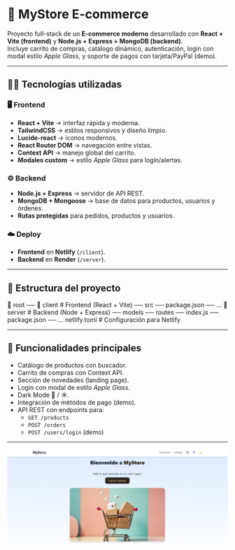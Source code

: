 # 🛒 MyStore E-commerce

Proyecto full-stack de un **E-commerce moderno** desarrollado con **React + Vite (frontend)** y **Node.js + Express + MongoDB (backend)**.  
Incluye carrito de compras, catálogo dinámico, autenticación, login con modal estilo *Apple Glass*, y soporte de pagos con tarjeta/PayPal (demo).

---

## 👩‍💻 Tecnologías utilizadas

### 🖥️ Frontend
- **React + Vite** → interfaz rápida y moderna.
- **TailwindCSS** → estilos responsivos y diseño limpio.
- **Lucide-react** → iconos modernos.
- **React Router DOM** → navegación entre vistas.
- **Context API** → manejo global del carrito.
- **Modales custom** → estilo *Apple Glass* para login/alertas.

### ⚙️ Backend
- **Node.js + Express** → servidor de API REST.
- **MongoDB + Mongoose** → base de datos para productos, usuarios y órdenes.
- **Rutas protegidas** para pedidos, productos y usuarios.

### ☁️ Deploy
- **Frontend** en **Netlify** (`/client`).
- **Backend** en **Render** (`/server`).

---

## 📂 Estructura del proyecto

📁 root
 ── 📁 client # Frontend (React + Vite)
   ── src
   ── package.json
   ── ...
    📁 server # Backend (Node + Express)
   ── models
   ── routes
   ── index.js
   ── package.json
   ── ...
    netlify.toml # Configuración para Netlify


---

## 🔑 Funcionalidades principales

- Catálogo de productos con buscador.
- Carrito de compras con Context API.
- Sección de novedades (landing page).
- Login con modal de estilo *Apple Glass*.
- Dark Mode 🌙 / ☀️.
- Integración de métodos de pago (demo).
- API REST con endpoints para:
  - `GET /products`
  - `POST /orders`
  - `POST /users/login` (demo)

---

![Home MyStore](ReadImg/Home.png)
